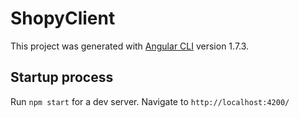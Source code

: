# ShopyClient

This project was generated with [Angular CLI](https://github.com/angular/angular-cli) version 1.7.3.

## Startup process

Run `npm start` for a dev server. Navigate to `http://localhost:4200/`
